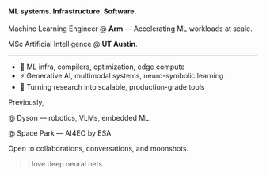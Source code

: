 #### ML systems. Infrastructure. Software.

Machine Learning Engineer @ **Arm** — Accelerating ML workloads at scale.  

MSc Artificial Intelligence @ **UT Austin**.

---

- 🧠 ML infra, compilers, optimization, edge compute
- ⚡ Generative AI, multimodal systems, neuro-symbolic learning
- 🔧 Turning research into scalable, production-grade tools

Previously,

@ Dyson — robotics, VLMs, embedded ML.  

@ Space Park — AI4EO by ESA


Open to collaborations, conversations, and moonshots.

> I love deep neural nets.
